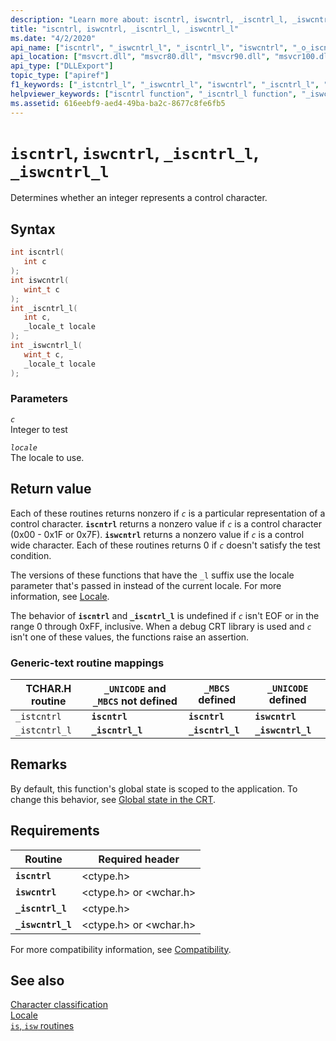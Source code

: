 ```yaml
---
description: "Learn more about: iscntrl, iswcntrl, _iscntrl_l, _iswcntrl_l"
title: "iscntrl, iswcntrl, _iscntrl_l, _iswcntrl_l"
ms.date: "4/2/2020"
api_name: ["iscntrl", "_iswcntrl_l", "_iscntrl_l", "iswcntrl", "_o_iscntrl", "_o_iswcntrl"]
api_location: ["msvcrt.dll", "msvcr80.dll", "msvcr90.dll", "msvcr100.dll", "msvcr100_clr0400.dll", "msvcr110.dll", "msvcr110_clr0400.dll", "msvcr120.dll", "msvcr120_clr0400.dll", "ucrtbase.dll", "api-ms-win-crt-string-l1-1-0.dll", "api-ms-win-crt-private-l1-1-0.dll"]
api_type: ["DLLExport"]
topic_type: ["apiref"]
f1_keywords: ["_istcntrl_l", "_iswcntrl_l", "iswcntrl", "_iscntrl_l", "iscntrl", "_istcntrl"]
helpviewer_keywords: ["iscntrl function", "_iscntrl_l function", "_iswcntrl_l function", "_istcntrl function", "istcntrl function", "iswcntrl function", "_istcntrl_l function"]
ms.assetid: 616eebf9-aed4-49ba-ba2c-8677c8fe6fb5
---
```

# `iscntrl`, `iswcntrl`, `_iscntrl_l`, `_iswcntrl_l`

Determines whether an integer represents a control character.

## Syntax

```C
int iscntrl(
   int c
);
int iswcntrl(
   wint_t c
);
int _iscntrl_l(
   int c,
   _locale_t locale
);
int _iswcntrl_l(
   wint_t c,
   _locale_t locale
);
```

### Parameters

*`c`*\
Integer to test

*`locale`*\
The locale to use.

## Return value

Each of these routines returns nonzero if *`c`* is a particular representation of a control character. **`iscntrl`** returns a nonzero value if *`c`* is a control character (0x00 - 0x1F or 0x7F). **`iswcntrl`** returns a nonzero value if *`c`* is a control wide character. Each of these routines returns 0 if *`c`* doesn't satisfy the test condition.

The versions of these functions that have the `_l` suffix use the locale parameter that's passed in instead of the current locale. For more information, see [Locale](../locale.md).

The behavior of **`iscntrl`** and **`_iscntrl_l`** is undefined if *`c`* isn't EOF or in the range 0 through 0xFF, inclusive. When a debug CRT library is used and *`c`* isn't one of these values, the functions raise an assertion.

### Generic-text routine mappings

|TCHAR.H routine|`_UNICODE` and `_MBCS` not defined|`_MBCS` defined|`_UNICODE` defined|
|---------------------|------------------------------------|--------------------|-----------------------|
|`_istcntrl`|**`iscntrl`**|**`iscntrl`**|**`iswcntrl`**|
|`_istcntrl_l`|**`_iscntrl_l`**|**`_iscntrl_l`**|**`_iswcntrl_l`**|

## Remarks

By default, this function's global state is scoped to the application. To change this behavior, see [Global state in the CRT](../global-state.md).

## Requirements

|Routine|Required header|
|-------------|---------------------|
|**`iscntrl`**|\<ctype.h>|
|**`iswcntrl`**|\<ctype.h> or \<wchar.h>|
|**`_iscntrl_l`**|\<ctype.h>|
|**`_iswcntrl_l`**|\<ctype.h> or \<wchar.h>|

For more compatibility information, see [Compatibility](../compatibility.md).

## See also

[Character classification](../character-classification.md)\
[Locale](../locale.md)\
[`is`, `isw` routines](../is-isw-routines.md)
